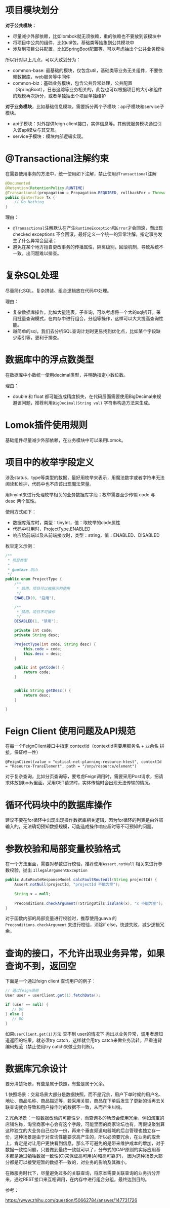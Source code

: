 # 项目模块划分

**对于公共模块：**

- 尽量减少外部依赖，比如lombok就无须依赖，重的依赖也不要放到该模块中
- 将项目中公共的组件，比如util包，基础类等抽象到公共模块中
- 涉及到项目公共配置，比如SpringBoot配置等，可以考虑抽出个公共业务模块

所以针对以上几点，可以大致划分为：

- common-base: 最基础的模块，仅包含util，基础类等业务无关组件，不要依赖数据库，web服务等中间件
- common-biz：基础业务模块，包含公共异常处理，公共配置（SpringBoot），日志追踪等业务相关的，此包也可以根据项目的大小和组件的规模再次拆分，或者单独抽出个项目单独维护



**对于业务模块**，比如基础信息模块，需要拆分两个子模块：api子模块和service子模块。

- api子模块：对外提供feign client接口，实体信息等。其他微服务模块通过引入该api模块与其交互。
- service子模块：模块内部逻辑实现。

# @Transactional注解约束

在需要使用事务的方法中，统一使用如下注解，禁止使用`@Transactional`注解

```java
@Documented
@Retention(RetentionPolicy.RUNTIME)
@Transactional(propagation = Propagation.REQUIRED, rollbackFor = Throwable.class)
public @interface Tx {
    // Do Nothing
}
```

理由：

- `@Transactional`注解默认在产生`RuntimeException`和`Error`才会回滚，而出现checked exceptions 不会回滚，最好定义一个统一的异常注解，指定事务发生了什么异常会回滚；
- 避免在某个地方擅自更改事务的传播属性，隔离级别，回滚机制，导致系统不一致，出问题难以排查。

# 复杂SQL处理

尽量简化SQL。复杂拼装、组合逻辑放在代码中处理。

理由：

- 复杂数据库操作，比如大量连表，子查询，可以考虑将一个大的sql拆开，采用批量查询模式，在内存中进行组合，分组等操作，这样可以大大提高查询性能。
- 越简单的sql，我们去分析SQL查询计划时更易找到优化点，比如某个字段缺少索引等，更利于排查。

# 数据库中的浮点数类型

在数据库中小数统一使用decimal类型，并明确指定小数位数。

理由：

- double 和 float 都可能造成精度损失，在代码层面需要使用BigDecimal来规避该问题，推荐利用`BigDecimal(String val)` 字符串构造方法来生成。

# Lomok插件使用规则

基础组件尽量减少外部依赖，在业务模块中可以采用Lomok。

# 项目中的枚举字段定义

涉及status，type等类型的数据，最好用枚举来表示，用魔法数字或者字符串无法阅读和维护，代码中也不应该出现魔法常量。

用tinyInt来进行处理枚举相关的业务数据库字段；枚举需要至少传输 code 与 desc 两个属性。

使用方式如下：

- 数据库落库时，类型：tinyInt，值：取枚举的code属性
- 代码中引用时，ProjectType.ENABLED
- 响应给前端以及从前端接收时，类型：string，值：ENABLED、DISABLED

枚举定义示例：

```Java
/**
 * 项目类型
 *
 * @author 明山
 */
public enum ProjectType {
    /**
     * 启用，项目可以被展示和使用
     */
    ENABLED(0, "启用"),

    /**
     * 禁用，项目不可操作
     */
    DISABLED(1, "禁用");

    private int code;
    private String desc;

    ProjectType(int code, String desc) {
        this.code = code;
        this.desc = desc;
    }

    public int getCode() {
        return code;
    }


    public String getDesc() {
        return desc;
    }

}
```

# Feign Client 使用问题及API规范

在每一个FeignClient接口中指定 contextId（contextId需要用服务名 + 业余名 拼接，保证唯一性）

```
@FeignClient(value = "optical-net-planning-resource-htest", contextId = "Resource-TransElement", path = "/onp/resource/element")
```

对于复杂查询，比如分页查询等，要考虑Feign调用时，需要采用Post请求，把请求体放到body里面。采用GET请求时，实体传输时会出现无法传输的情况。

# 循环代码块中的数据库操作

建议不要在for循环中出现出现操作数据库相关逻辑，因为for循环的列表是由外部输入的，无法确切预知数据规模，可能造成操作响应超时等不可预知的问题。

# 参数校验和局部变量校验格式

在一个方法里面，需要对参数进行校验，推荐使用`Assert.notNull` 相关来进行参数校验，抛出 `IllegalArgumentException`

```java
public AutoRouteResponseModel calcFaultRouteAll(String projectId) {
    Assert.notNull(projectId, "projectId 不能为空");
	
    String x = null;
    
    Preconditions.checkArgument(!StringUtils.isBlank(x), "x 不能为空");
}
```

对于函数内部的局部变量进行校验时，推荐使用guava 的 `Preconditions.checkArgument` 来进行校验，消除if else，快速失败，减少逻辑冗余。

# 查询的接口，不允许出现业务异常，如果查询不到，返回空

下面是一个通过feign client 查询用户的例子：

```java
// 通过feign调用
User user = userClient.get(1).fetchData();

if (user == null) {
   // DO 
} else {
   // DO
}
```

如果`userClient.get(1)`方法 查不到 user的情况下 抛出以业务异常，调用者想知道返回的结果，就必须try catch，这样就会用try catch来做业务流转，严重违背编码规范（禁止使用try catch来做业务判断）。

# 数据库冗余设计

要分清楚场景，有些是属于快照，有些是属于冗余。

1.快照场景：交易场景大部分是数据快照，而不是冗余，用户下单时候的用户名、地址、商品名称、商品描述等，若采用关联，商品在下单后发生了更新的话再去关联查询就会导致和用户操作时的数据不一致，从而产生纠纷。

2.冗余场景：一般数据改动的可能性少，而查询多的场景会使用冗余，例如淘宝的店铺名称，淘宝商家中心会有这个字段，可能里面的商家论坛也有，再假设聚划算这种独立的大业务自己也存一份，再来个垂直频道电器城的后台管理也独立存一份，这种场景是由于对查询性能要求高产生的，所以必须要冗余，在业务的取舍上，肯定是对让用户更快看到信息，那么不可避免的是带来维护成本的增加，对于数据一致性问题，只要做到最终一致就可以了，分布式的CAP原则的实际应用基本都是通过牺牲数据一致性(C)来保证高可用(A)和高可靠(P)， 因为这种场景大部分都是可以接受短暂的数据不一致的，对业务的影响及其微小。

在微服务时代下，尽量避免过多的关联查询，将原本需要关联查询的业务拆分开来，通过REST接口来互相调用，在内存中进行组合分组，最终达到目的。

参考：

https://www.zhihu.com/question/50662784/answer/147731726
